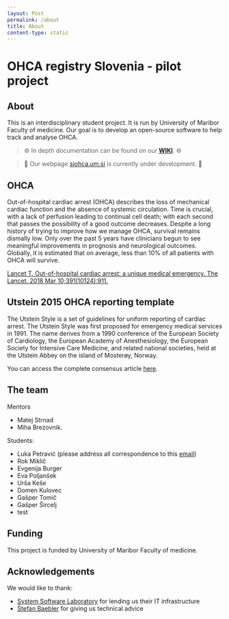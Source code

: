 ```yaml
---
layout: Post
permalink: /about
title: About
content-type: static
---
```


# OHCA registry Slovenia - pilot project


## About
This is an interdisciplinary student project. It is run by University of Maribor Faculty of medicine. Our goal is to develop an open-source software to help track and analyse OHCA.

> ⚙️ In depth documentation can be found on our **[WIKI](https://github.com/SterArcher/OHCA-registry-Slovenia/wiki#what-is-this-for)**. ⚙️



> 🚧 Our webpage [siohca.um.si](https://siohca.um.si) is currently under development. 🚧

## OHCA
Out-of-hospital cardiac arrest (OHCA) describes the loss of mechanical cardiac function and the absence of systemic circulation. Time is crucial, with a lack of perfusion leading to continual cell death; with each second that passes the possibility of a good outcome decreases. Despite a long history of trying to improve how we manage OHCA, survival remains dismally low. Only over the past 5 years have clinicians begun to see meaningful improvements in prognosis and neurological outcomes. Globally, it is estimated that on average, less than 10% of all patients with OHCA will survive. 

[Lancet T. Out-of-hospital cardiac arrest: a unique medical emergency. The Lancet. 2018 Mar 10;391(10124):911. 
](https://doi.org/10.1016/S0140-6736(18)30552-X)

## Utstein 2015 OHCA reporting template

The Utstein Style is a set of guidelines for uniform reporting of cardiac arrest. The Utstein Style was first proposed for emergency medical services in 1991. The name derives from a 1990 conference of the European Society of Cardiology, the European Academy of Anesthesiology, the European Society for Intensive Care Medicine, and related national societies, held at the Utstein Abbey on the island of Mosterøy, Norway.

You can access the complete consensus article [here](https://www.ahajournals.org/doi/full/10.1161/CIR.0000000000000144).

## The team

Mentors
* Matej Strnad
* Miha Brezovnik.

Students:
* Luka Petravić (please address all correspondence to this [email](mailto:luka.petravic@student.um.si))
* Rok Miklič
* Evgenija Burger
* Eva Poljanšek
* Urša Keše
* Domen Kulovec
* Gašper Tomič
* Gašper Šircelj
* test

## Funding
This project is funded by University of Maribor Faculty of medicine.

## Acknowledgements
We would like to thank:
* [System Software Laboratory](https://lspo.feri.um.si/index-en.php) for lending us their IT infrastructure
* [Štefan Baebler](https://github.com/stefanb) for giving us technical advice
